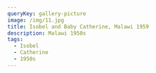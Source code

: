 ```yaml
---
queryKey: gallery-picture
image: /img/11.jpg
title: Isobel and Baby Catherine, Malawi 1959
description: Malawi 1950s
tags:
  - Isobel
  - Catherine
  - 1950s
---
```

